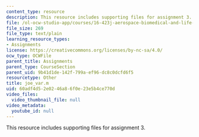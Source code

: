 ```yaml
---
content_type: resource
description: This resource includes supporting files for assignment 3.
file: /ol-ocw-studio-app/courses/16-423j-aerospace-biomedical-and-life-support-engineering-spring-2006/60adf4d52e0246a86f0e23e5b4ce770d_joe_var.m
file_size: 269
file_type: text/plain
learning_resource_types:
- Assignments
license: https://creativecommons.org/licenses/by-nc-sa/4.0/
ocw_type: OCWFile
parent_title: Assignments
parent_type: CourseSection
parent_uid: 9b41d1de-142f-799a-ef96-dc8c0dcfd6f5
resourcetype: Other
title: joe_var.m
uid: 60adf4d5-2e02-46a8-6f0e-23e5b4ce770d
video_files:
  video_thumbnail_file: null
video_metadata:
  youtube_id: null
---
```

This resource includes supporting files for assignment 3.